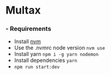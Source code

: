 # Multax

### - Requirements

- Install [nvm](https://github.com/creationix/nvm#installation)
- Use the .nvmrc node version `nvm use`
- Install yarn `npm i -g yarn nodemon`
- Install dependencies `yarn`
- `npm run start:dev`

